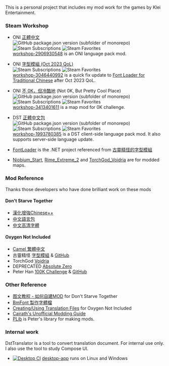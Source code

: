 This is a personal project that includes my mod work for the games by Klei Entertainment.

### Steam Workshop
* ONI [正體中文](https://steamcommunity.com/sharedfiles/filedetails/?id=2906930548) <br />
![GitHub package.json version (subfolder of monorepo)](https://img.shields.io/github/package-json/v/DolphinWing/DSTTranslate?filename=workshop-2906930548%2Fpackage.json&logo=github) 
![Steam Subscriptions](https://img.shields.io/steam/subscriptions/2906930548?logo=steam) 
![Steam Favorites](https://img.shields.io/steam/favorites/2906930548?logo=steam) <br />
[workshop-2906930548](workshop-2906930548) is an ONI language pack mod. 
* ONI [字型模組 (Oct 2023 QoL)](https://steamcommunity.com/sharedfiles/filedetails/?id=3046440992) <br />
![Steam Subscriptions](https://img.shields.io/steam/subscriptions/3046440992?logo=steam) 
![Steam Favorites](https://img.shields.io/steam/favorites/3046440992?logo=steam) <br />
[workshop-3046440992](workshop-3046440992) is a quick fix update to [Font Loader for Traditional Chinese](https://steamcommunity.com/workshop/filedetails/?id=2119648603) after Oct 2023 QoL.
* ONI [不 0K，但冷酷地](https://steamcommunity.com/sharedfiles/filedetails/?id=3413401611) (Not 0K, But Pretty Cool Place)<br />
![GitHub package.json version (subfolder of monorepo)](https://img.shields.io/github/package-json/v/DolphinWing/DSTTranslate?filename=workshop-3413401611%2Fpackage.json&logo=github) 
![Steam Subscriptions](https://img.shields.io/steam/subscriptions/3413401611?logo=steam) 
![Steam Favorites](https://img.shields.io/steam/favorites/3413401611?logo=steam) <br />
[workshop-3413401611](workshop-3413401611) is a map mod for 0K challenge.
* DST [正體中文包](https://steamcommunity.com/sharedfiles/filedetails/?id=1993780385) <br />
![GitHub package.json version (subfolder of monorepo)](https://img.shields.io/github/package-json/v/DolphinWing/DSTTranslate?filename=workshop-1993780385%2Fpackage.json&logo=github) 
![Steam Subscriptions](https://img.shields.io/steam/subscriptions/1993780385?logo=steam) 
![Steam Favorites](https://img.shields.io/steam/favorites/1993780385?logo=steam) <br />
[workshop-1993780385](workshop-1993780385) is a DST client-side language pack mod. It also supports server-side language update.

* [FontLoader](FontLoader) is the .NET project referenced from [古靈精怪的字型模組](https://github.com/dershiuan/ONI-Mods/tree/v2.0.4/FontLoader)
* [Niobium_Start](Niobium_Start), [Rime_Extreme_2](Rime_Extreme_2) and [TorchGod_Voidria](TorchGod_Voidria) are for modded maps.

### Mod Reference

Thanks those developers who have done brilliant work on these mods

#### Don't Starve Together
* [漢化增強Chinese++](https://steamcommunity.com/sharedfiles/filedetails/?id=1418746242)
* [中文語言包](https://steamcommunity.com/sharedfiles/filedetails/?id=367546858)
* [中文高清字體](https://steamcommunity.com/sharedfiles/filedetails/?id=678340265)

#### Oxygen Not Included
* [Camel 繁體中文](https://steamcommunity.com/sharedfiles/filedetails/?id=2679329370)
* 古靈精怪 [字型模組](https://steamcommunity.com/workshop/filedetails/?id=2119648603) & [GitHub](https://github.com/dershiuan/ONI-Mods/tree/v2.0.4/FontLoader)
* TorchGod [Voidria](https://github.com/TorchGod531/Voidria)
* DEPRECATED [Absolute Zero](https://steamcommunity.com/sharedfiles/filedetails/?id=1746056079)
* Peter Han [100K Challenge](https://steamcommunity.com/sharedfiles/filedetails/?id=2228381429) & [GitHub](https://github.com/peterhaneve/ONIMods/tree/main/Challenge100K)

### Other Reference
* [图文教程 - 如何自建MOD](https://steamcommunity.com/sharedfiles/filedetails/?id=676286328) for Don't Starve Together
* [BmFont 製作字體檔](https://cwa1022.pixnet.net/blog/post/15527479)
* [Creating/Using Translation Files](https://forums.kleientertainment.com/forums/topic/74765-creatingusing-translation-files-updated-august-22nd-2017/) for Oxygen Not Included
* [Cairath's Unofficial Modding Guide](https://github.com/Cairath/Oxygen-Not-Included-Modding/wiki)
* [PLib](https://github.com/peterhaneve/ONIMods/tree/main/PLib) is Peter's library for making mods.

### Internal work

DstTranslator is a tool to convert translation document. For internal use only. I also use the tool to study Compose UI.

* [![Desktop CI](https://github.com/DolphinWing/DstTranslate/actions/workflows/desktop.yml/badge.svg)](https://github.com/DolphinWing/DstTranslate/actions/workflows/desktop.yml) [desktop-app](desktop-app) runs on Linux and Windows
